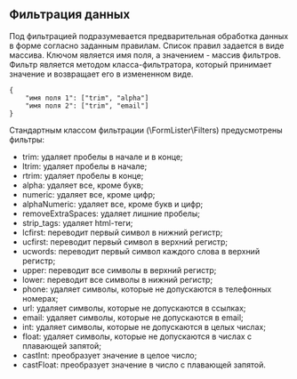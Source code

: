 ## Фильтрация данных
Под фильтрацией подразумевается предварительная обработка данных в форме согласно заданным правилам. 
Список правил задается в виде массива. Ключом является имя поля, а значением - массив фильтров. Фильтр является методом класса-фильтратора, который принимает значение и возвращает его в измененном виде.
```
{
    "имя поля 1": ["trim", "alpha"]
    "имя поля 2": ["trim", "email"]
}
```

Стандартным классом фильтрации (\FormLister\Filters) предусмотрены фильтры:

- trim: удаляет пробелы в начале и в конце;
- ltrim: удаляет пробелы в начале;
- rtrim: удаляет пробелы в конце;
- alpha: удаляет все, кроме букв;
- numeric: удаляет все, кроме цифр;
- alphaNumeric: удаляет все, кроме букв и цифр;
- removeExtraSpaces: удаляет лишние пробелы;
- strip_tags: удаляет html-теги;
- lcfirst: переводит первый символ в нижний регистр;
- ucfirst: переводит первый символ в верхний регистр;
- ucwords: переводит первый символ каждого слова в верхний регистр;
- upper: переводит все символы в верхний регистр;
- lower: переводит все символы в нижний регистр;
- phone: удаляет символы, которые не допускаются в телефонных номерах;
- url: удаляет символы, которые не допускаются в ссылках;
- email: удаляет символы, которые не допускаются в email;
- int: удаляет символы, которые не допускаются в целых числах;
- float: удаляет символы, которые не допускаются в числах с плавающей запятой;
- castInt: преобразует значение в целое число;
- castFloat: преобразует значение в число с плавающей запятой.